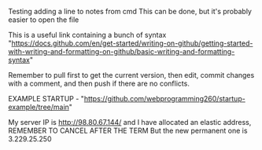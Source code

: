Testing adding a line to notes from cmd
This can be done, but it's probably easier to open the file

This is a useful link containing a bunch of syntax "https://docs.github.com/en/get-started/writing-on-github/getting-started-with-writing-and-formatting-on-github/basic-writing-and-formatting-syntax"

Remember to pull first to get the current version, then edit, commit changes with a comment, and then push if there are no conflicts. 

EXAMPLE STARTUP - "https://github.com/webprogramming260/startup-example/tree/main" 

My server IP is http://98.80.67.144/ and I have allocated an elastic address, REMEMBER TO CANCEL AFTER THE TERM But the new permanent one is 3.229.25.250
